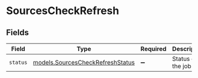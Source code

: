 # SourcesCheckRefresh


## Fields

| Field                                                                      | Type                                                                       | Required                                                                   | Description                                                                | Example                                                                    |
| -------------------------------------------------------------------------- | -------------------------------------------------------------------------- | -------------------------------------------------------------------------- | -------------------------------------------------------------------------- | -------------------------------------------------------------------------- |
| `status`                                                                   | [models.SourcesCheckRefreshStatus](../models/sourcescheckrefreshstatus.md) | :heavy_minus_sign:                                                         | Status of the job                                                          | processing                                                                 |